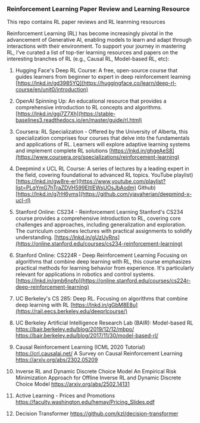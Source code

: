 ### Reinforcement Learning Paper Review and Learning Resource 
This repo contains RL paper reviews and RL leanrning resources

Reinforcement Learning (RL) has become increasingly pivotal in the advancement of Generative AI, enabling models to learn and adapt through interactions with their environment. To support your journey in mastering RL, I've curated a list of top-tier learning resources and papers on the interesting branches of RL (e.g., Causal RL, Model-based RL, etc): 

1. Hugging Face's Deep RL Course: A free, open-source course that guides learners from beginner to expert in deep reinforcement learning
[https://lnkd.in/gd3985YQ](https://huggingface.co/learn/deep-rl-course/en/unit0/introduction)

2. OpenAI Spinning Up: An educational resource that provides a comprehensive introduction to RL concepts and algorithms.
[https://lnkd.in/ggi7Z7Xh](https://stable-baselines3.readthedocs.io/en/master/guide/rl.html)

3. Coursera: RL Specialization - Offered by the University of Alberta, this specialization comprises four courses that delve into the fundamentals and applications of RL. Learners will explore adaptive learning systems and implement complete RL solutions
[https://lnkd.in/ghgeAeS8](https://www.coursera.org/specializations/reinforcement-learning)

4. Deepmind x UCL RL Course: A series of lectures by a leading expert in the field, covering foundational to advanced RL topics.
YouTube playlist)
[https://lnkd.in/gw8re-er](https://www.youtube.com/playlist?list=PLqYmG7hTraZDVH599EItlEWsUOsJbAodm)
Github)
[https://lnkd.in/g7rH6yms](https://github.com/yjavaherian/deepmind-x-ucl-rl)

4. Stanford Online: CS234 - Reinforcement Learning
Stanford's CS234 course provides a comprehensive introduction to RL, covering core challenges and approaches, including generalization and exploration. The curriculum combines lectures with practical assignments to solidify understanding.
[https://lnkd.in/gUzUvRns](https://online.stanford.edu/courses/cs234-reinforcement-learning)

5. Stanford Online: CS224R - Deep Reinforcement Learning
Focusing on algorithms that combine deep learning with RL, this course emphasizes practical methods for learning behavior from experience. It's particularly relevant for applications in robotics and control systems.
[https://lnkd.in/gmb6npfp](https://online.stanford.edu/courses/cs224r-deep-reinforcement-learning)

6. UC Berkeley's CS 285: Deep RL. Focusing on algorithms that combine deep learning with RL
[https://lnkd.in/gGbM8E8u](https://rail.eecs.berkeley.edu/deeprlcourse/)

7. UC Berkeley Artificial Intelligence Research Lab (BAIR): Model-based RL
https://bair.berkeley.edu/blog/2019/12/12/mbpo/
https://bair.berkeley.edu/blog/2017/11/30/model-based-rl/

8. Causal Reinforcement Learning (ICML 2020 Tutorial)
https://crl.causalai.net/
A Survey on Causal Reinforcement Learning 
https://arxiv.org/abs/2302.05209

9. Inverse RL and Dynamic Discrete Choice Model
An Empirical Risk Minimization Approach for Offline Inverse RL and Dynamic Discrete Choice Model
https://arxiv.org/abs/2502.14131

10. Active Learning - Prices and Promotions 
https://faculty.washington.edu/hemay/Pricing_Slides.pdf

11. Decision Transformer
https://github.com/kzl/decision-transformer
